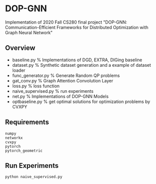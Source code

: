 # DOP-GNN

Implementation of 2020 Fall CS280 final project 
"DOP-GNN: Communication-Efficient Frameworks for Distributed Optimization with Graph Neural Network"

## Overview

- baseline.py		% Implementations of DGD, EXTRA, DIGing baseline
- dataset.py		% Synthetic dataset generation and a example of dataset loader
- func_generator.py	% Generate Random QP problems
- gat_conv.py		% Graph Attention Convolution Layer
- loss.py			% loss function
- naive_supervised.py	% run experiments
- net.py			% Implementations of DOP-GNN Models
- optbaseline.py	% get optimal solutions for optimization problems by CVXPY

## Requirements

	numpy
	networkx
	cvxpy
    pytorch
    pytorch_geometric

## Run Experiments

    python naive_supervised.py
